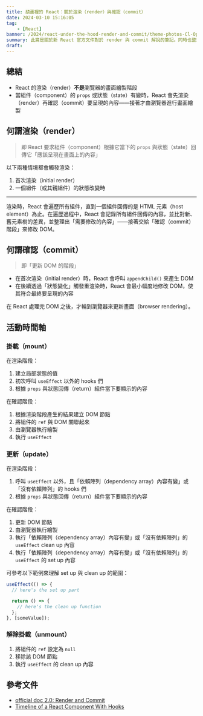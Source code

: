 ```yaml
---
title: 葫蘆裡的 React：關於渲染（render）與確認（commit）
date: 2024-03-10 15:16:05
tag:
	- [React]
banner: /2024/react-under-the-hood-render-and-commit/theme-photos-Cl-OpYWFFm0-unsplash.jpg
summary: 此篇是關於新 React 官方文件對於 render 與 commit 解說的筆記。同時也整理了組件在掛載、更新與移除時的活動時間軸。
draft: 
---
```


## 總結

- React 的渲染（render）**不是**瀏覽器的畫面繪製階段
- 當組件（component）的 `props` 或狀態（state）有變時，React 會先渲染（render）再確認（commit）要呈現的內容——接著才由瀏覽器進行畫面繪製

## 何謂渲染（render）

> 即 React 要求組件（component）根據它當下的 `props` 與狀態（state）回傳它「應該呈現在畫面上的內容」

以下兩種情境都會觸發渲染：

1. 首次渲染（initial render）
2. 一個組件（或其親組件）的狀態改變時

---

渲染時，React 會遍歷所有組件，直到一個組件回傳的是 HTML 元素（host element）為止。在遍歷過程中，React 會記錄所有組件回傳的內容，並比對新、舊元素樹的差異，並整理出「需要修改的內容」——接著交給「確認（commit）階段」來修改 DOM。

## 何謂確認（commit）

> 即「更新 DOM 的階段」

- 在首次渲染（initial render）時，React 會呼叫 `appendChild()` 來產生 DOM
- 在後續透過「狀態變化」觸發重渲染時，React 會最小幅度地修改 DOM，使其符合最終要呈現的內容

在 React 處理完 DOM 之後，才輪到瀏覽器來更新畫面（browser rendering）。

## 活動時間軸

### 掛載（mount）

在渲染階段：

1. 建立局部狀態的值
2. 初次呼叫 `useEffect` 以外的 hooks 們
3. 根據 `props` 與狀態回傳（return）組件當下要顯示的內容

在確認階段：

1. 根據渲染階段產生的結果建立 DOM 節點
2. 將組件的 `ref` 與 DOM 關聯起來
3. 由瀏覽器執行繪製
4. 執行 `useEffect`

### 更新（update）

在渲染階段：

1. 呼叫 `useEffect` 以外，且「依賴陣列（dependency array）內容有變」或「沒有依賴陣列」的 hooks 們
2. 根據 `props` 與狀態回傳（return）組件當下要顯示的內容

在確認階段：

1. 更新 DOM 節點
2. 由瀏覽器執行繪製
3. 執行「依賴陣列（dependency array）內容有變」或「沒有依賴陣列」的 `useEffect` clean up 內容
4. 執行「依賴陣列（dependency array）內容有變」或「沒有依賴陣列」的 `useEffect` 的 set up 內容

可參考以下範例來理解 set up 與 clean up 的範圍：

```jsx
useEffect(() => {
  // here's the set up part

  return () => {
    // here's the clean up function
  };
}, [someValue]);
```

### 解除掛載（unmount）

1. 將組件的 `ref` 設定為 `null`
2. 移除該 DOM 節點
3. 執行 `useEffect` 的 clean up 內容

## 參考文件

- [official doc 2.0: Render and Commit](https://react.dev/learn/render-and-commit)
- [Timeline of a React Component With Hooks](https://julesblom.com/writing/react-hook-component-timeline)
